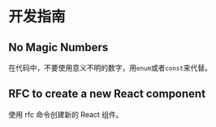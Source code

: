 # 开发指南

## No Magic Numbers

在代码中，不要使用意义不明的数字，用`enum`或者`const`来代替。

## RFC to create a new React component

使用 rfc 命令创建新的 React 组件。